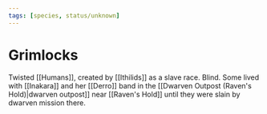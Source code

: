 ```yaml
---
tags: [species, status/unknown]
---
```

# Grimlocks

Twisted [[Humans]], created by [[Ithilids]] as a slave race. Blind. Some lived with [[Inakara]] and her [[Derro]] band in the [[Dwarven Outpost (Raven's Hold)|dwarven outpost]] near [[Raven's Hold]] until they were slain by dwarven mission there.